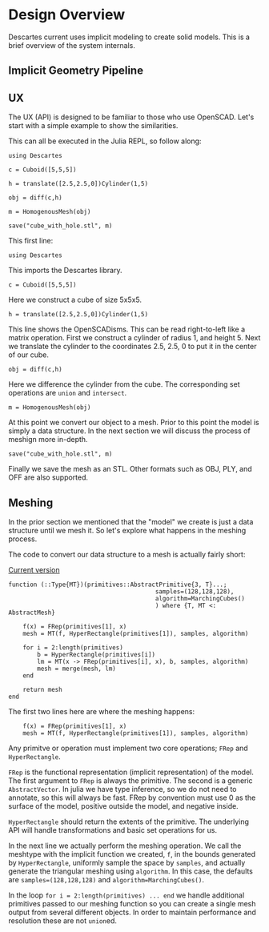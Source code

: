 # Design Overview

Descartes current uses implicit modeling to create solid models. This is a brief overview of the system internals.


## Implicit Geometry Pipeline


## UX

The UX (API) is designed to be familiar to those who use OpenSCAD. Let's start with a simple example to show the similarities.

This can all be executed in the Julia REPL, so follow along:

```
using Descartes

c = Cuboid([5,5,5])

h = translate([2.5,2.5,0])Cylinder(1,5)

obj = diff(c,h)

m = HomogenousMesh(obj)

save("cube_with_hole.stl", m)
```

This first line:

```
using Descartes
```

This imports the Descartes library.

```
c = Cuboid([5,5,5])
```

Here we construct a cube of size 5x5x5.

```
h = translate([2.5,2.5,0])Cylinder(1,5)
```

This line shows the OpenSCADisms. This can be read right-to-left like a matrix operation. First we construct a cylinder of radius 1, and height 5. Next we translate the cylinder to the coordinates 2.5, 2.5, 0 to put it in the center of our cube.

```
obj = diff(c,h)
```

Here we difference the cylinder from the cube. The corresponding set operations are `union` and `intersect`.

```
m = HomogenousMesh(obj)
```

At this point we convert our object to a mesh. Prior to this point the model is simply a data structure. In the next section we will discuss the process of meshign more in-depth.

```
save("cube_with_hole.stl", m)
```

Finally we save the mesh as an STL. Other formats such as OBJ, PLY, and OFF are also supported.


## Meshing

In the prior section we mentioned that the "model" we create is just a data structure until we mesh it. So let's explore what happens in the meshing process.

The code to convert our data structure to a mesh is actually fairly short:

[Current version](https://github.com/sjkelly/Descartes.jl/blob/master/src/meshes.jl)


```
function (::Type{MT})(primitives::AbstractPrimitive{3, T}...;
                                         samples=(128,128,128),
                                         algorithm=MarchingCubes()
                                         ) where {T, MT <: AbstractMesh}

    f(x) = FRep(primitives[1], x)
    mesh = MT(f, HyperRectangle(primitives[1]), samples, algorithm)

    for i = 2:length(primitives)
        b = HyperRectangle(primitives[i])
        lm = MT(x -> FRep(primitives[i], x), b, samples, algorithm)
        mesh = merge(mesh, lm)
    end

    return mesh
end
```

The first two lines here are where the meshing happens:

```
    f(x) = FRep(primitives[1], x)
    mesh = MT(f, HyperRectangle(primitives[1]), samples, algorithm)
```

Any primitve or operation must implement two core operations; `FRep` and `HyperRectangle`.

`FRep` is the functional representation (implicit representation) of the model. The first argument to `FRep` is always the primitive. The second is a generic `AbstractVector`. In julia we have type inference, so we do not need to annotate, so this will always be fast. FRep by convention must use 0 as the surface of the model, positive outside the model, and negative inside.

`HyperRectangle` should return the extents of the primitive. The underlying API will handle transformations and basic set operations for us.

In the next line we actually perform the meshing operation. We call the meshtype with the implicit function we created, `f`, in the bounds generated by `HyperRectangle`, uniformly sample the space by `samples`, and actually generate the triangular meshing using `algorithm`. In this case, the defaults are `samples=(128,128,128)` and `algorithm=MarchingCubes()`.

In the loop `for i = 2:length(primitives) ... end` we handle additional primitives passed to our meshing function so you can create a single mesh output from several different objects. In order to maintain performance and resolution these are not `union`ed.
